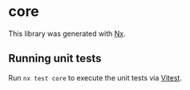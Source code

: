 # core

This library was generated with [Nx](https://nx.dev).

## Running unit tests

Run `nx test core` to execute the unit tests via [Vitest](https://vitest.dev/).
